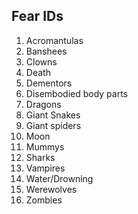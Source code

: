 ## Fear IDs
1. Acromantulas
2. Banshees
3. Clowns
4. Death
5. Dementors
6. Disembodied body parts
7. Dragons
8. Giant Snakes
9. Giant spiders
10. Moon
11. Mummys
12. Sharks
13. Vampires
14. Water/Drowning
15. Werewolves
16. Zombies